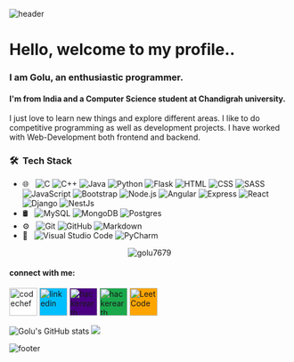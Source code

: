 ![header](https://capsule-render.vercel.app/api?type=wave&color=gradient&height=300&section=header&text=Golu%20Rajak&fontSize=90)
# Hello, welcome to my profile..

### I am Golu, an enthusiastic programmer. 
#### I'm from India and a Computer Science student at Chandigrah university.

I just love to learn new things and explore different areas. I like to do competitive programming as well as development projects.
I have worked with Web-Development both frontend and backend.
<!-- 
### My Skills :
<img src="https://img.shields.io/badge/C-00599C?style=for-the-badge&logo=c&logoColor=white" /> <img src="https://img.shields.io/badge/C%2B%2B-00599C?style=for-the-badge&logo=c%2B%2B&logoColor=white" /> <img src="https://img.shields.io/badge/Python-14354C?style=for-the-badge&logo=python&logoColor=white" /> <img src="https://img.shields.io/badge/Java-ED8B00?style=for-the-badge&logo=java&logoColor=white" /> <img src="https://img.shields.io/badge/HTML5-E34F26?style=for-the-badge&logo=html5&logoColor=white" /> <img src="https://img.shields.io/badge/CSS3-1572B6?style=for-the-badge&logo=css3&logoColor=white" /> <img src="https://img.shields.io/badge/JavaScript-F7DF1E?style=for-the-badge&logo=javascript&logoColor=black"/> <img src="https://img.shields.io/badge/PHP-777BB4?style=for-the-badge&logo=php&logoColor=white" /> <img src="https://img.shields.io/badge/MySQL-00000F?style=for-the-badge&logo=mysql&logoColor=white" /> -->

### 🛠 &nbsp;Tech Stack

- 🌐 &nbsp;
  ![C](https://img.shields.io/badge/-C%20Language-333333?style=flat&logo=c)
  ![C++](https://img.shields.io/badge/-C++%20-333333?style=flat&logo=cplusplus)
  ![Java](https://img.shields.io/badge/-Java-333333?style=flat&logo=java)
  ![Python](https://img.shields.io/badge/-Python%20-333333?style=flat&logo=python)
  ![Flask](https://img.shields.io/badge/-Flask-333333?style=flat&logo=flask)
  ![HTML](https://img.shields.io/badge/-HTML-333333?style=flat&logo=HTML5)
  ![CSS](https://img.shields.io/badge/-CSS-333333?style=flat&logo=CSS3&logoColor=1572B6)
  ![SASS](https://img.shields.io/badge/-Sass-333333?style=flat&logo=sass)
  ![JavaScript](https://img.shields.io/badge/-JavaScript-333333?style=flat&logo=javascript)
  ![Bootstrap](https://img.shields.io/badge/-Bootstrap-333333?style=flat&logo=bootstrap&logoColor=563D7C)
  ![Node.js](https://img.shields.io/badge/-Node.js-333333?style=flat&logo=node.js)
  ![Angular](https://img.shields.io/badge/-Angular-333333?style=flat&logo=angular&logoColor=dd1b16)
  ![Express](https://img.shields.io/badge/-Express%20-333333?style=flat&logo=express)
  ![React](https://img.shields.io/badge/-React-333333?style=flat&logo=react) 
  ![Django](https://img.shields.io/badge/-Django-333333?style=flat&logo=django)
  ![NestJs](https://img.shields.io/badge/-NestJs-333333?style=flat&logo=nestjs&logoColor=ed2945)
- 🛢 &nbsp;
  ![MySQL](https://img.shields.io/badge/-MySQL-333333?style=flat&logo=mysql)
  ![MongoDB](https://img.shields.io/badge/-MongoDB-333333?style=flat&logo=mongodb)
  ![Postgres](https://img.shields.io/badge/-Postgres-333333?style=flat&logo=postgresql)
- ⚙️ &nbsp;
  ![Git](https://img.shields.io/badge/-Git-333333?style=flat&logo=git)
  ![GitHub](https://img.shields.io/badge/-GitHub-333333?style=flat&logo=github)
  ![Markdown](https://img.shields.io/badge/-Markdown-333333?style=flat&logo=markdown) 
- 🔧 &nbsp;
  ![Visual Studio Code](https://img.shields.io/badge/-Visual%20Studio%20Code-333333?style=flat&logo=visual-studio-code&logoColor=007ACC)
  ![PyCharm](https://img.shields.io/badge/-pycharm-333333?style=flat&logo=pycharm&logoColor=FCC624)

<p align="center">
 <img src="https://komarev.com/ghpvc/?username=golu7679" alt="golu7679" /> 
<br>

#### connect with me:


[<img src='https://cdn.jsdelivr.net/npm/simple-icons@3.0.1/icons/codechef.svg' alt='codechef' height='50' style="background:white;" >](https://www.codechef.com/users/golu7679) 
[<img src='https://cdn.jsdelivr.net/npm/simple-icons@3.0.1/icons/linkedin.svg' alt='linkedin' height='50' style="background:DeepSkyBlue;">](https://www.linkedin.com/in/golu-rajak-a8567a1b7/)
[<img src='https://cdn.jsdelivr.net/npm/simple-icons@3.0.1/icons/hackerearth.svg' alt='hackerearth' height='50' style="background:Indigo;">](https://www.hackerearth.com/@golu7679)
[<img src='https://cdn.jsdelivr.net/npm/simple-icons@3.0.1/icons/hackerrank.svg' alt='hackerearth' height='50' style="background:#1ba94c;">](https://www.hackerrank.com/golu7679)
[<img src='https://cdn.jsdelivr.net/npm/simple-icons@3.0.1/icons/leetcode.svg' alt='LeetCode' height='50' style="background:orange;">](https://leetcode.com/golu7679/)


![Golu's GitHub stats](https://github-readme-stats.vercel.app/api?username=golu7679&count_private=true&show_icons=true&theme=tokyonight&hide_border=true)
<img src="https://github-readme-stats.vercel.app/api/top-langs/?username=golu7679&layout=compact&hide_border=true&theme=tokyonight" />


![footer](https://capsule-render.vercel.app/api?type=wave&color=gradient&height=300&section=footer&fontSize=90)
